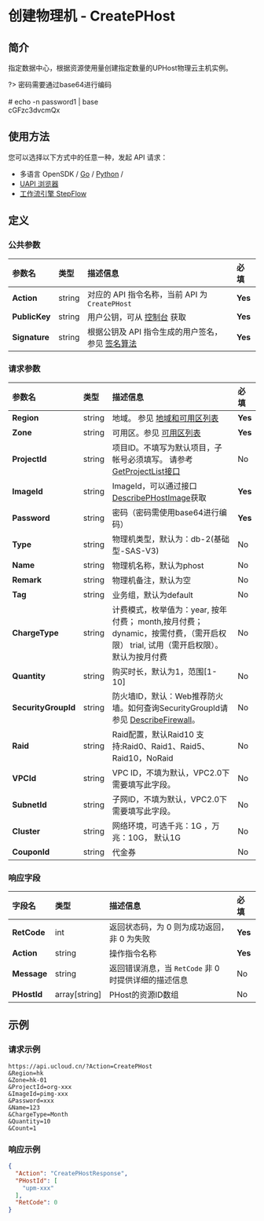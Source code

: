 # 创建物理机 - CreatePHost

## 简介

指定数据中心，根据资源使用量创建指定数量的UPHost物理云主机实例。

?> 密码需要通过base64进行编码<br /><br /># echo -n password1 \| base<br />cGFzc3dvcmQx




## 使用方法

您可以选择以下方式中的任意一种，发起 API 请求：
- 多语言 OpenSDK / [Go](https://github.com/ucloud/ucloud-sdk-go) / [Python](https://github.com/ucloud/ucloud-sdk-python3) /
- [UAPI 浏览器](https://console.ucloud.cn/uapi/detail?id=CreatePHost)
- [工作流引擎 StepFlow](https://console.ucloud.cn/stepflow/manage/)


## 定义

### 公共参数

| 参数名 | 类型 | 描述信息 | 必填 |
|:---|:---|:---|:---|
| **Action**     | string  | 对应的 API 指令名称，当前 API 为 `CreatePHost`                        | **Yes** |
| **PublicKey**  | string  | 用户公钥，可从 [控制台](https://console.ucloud.cn/uapi/apikey) 获取                                             | **Yes** |
| **Signature**  | string  | 根据公钥及 API 指令生成的用户签名，参见 [签名算法](api/summary/signature.md)  | **Yes** |

### 请求参数

| 参数名 | 类型 | 描述信息 | 必填 |
|:---|:---|:---|:---|
| **Region** | string | 地域。 参见 [地域和可用区列表](api/summary/regionlist) |**Yes**|
| **Zone** | string | 可用区。参见 [可用区列表](api/summary/regionlist) |**Yes**|
| **ProjectId** | string | 项目ID。不填写为默认项目，子帐号必须填写。 请参考[GetProjectList接口](api/summary/get_project_list) |No|
| **ImageId** | string | ImageId，可以通过接口 [DescribePHostImage](../uphost-api/describe_phost_image)获取 |**Yes**|
| **Password** | string | 密码（密码需使用base64进行编码） |**Yes**|
| **Type** | string | 物理机类型，默认为：db-2(基础型-SAS-V3) |No|
| **Name** | string | 物理机名称，默认为phost |No|
| **Remark** | string | 物理机备注，默认为空 |No|
| **Tag** | string | 业务组，默认为default |No|
| **ChargeType** | string | 计费模式，枚举值为：year, 按年付费； month,按月付费；dynamic，按需付费，（需开启权限） trial, 试用（需开启权限）。默认为按月付费 |No|
| **Quantity** | string | 购买时长，默认为1，范围[1-10] |No|
| **SecurityGroupId** | string | 防火墙ID，默认：Web推荐防火墙。如何查询SecurityGroupId请参见 [DescribeFirewall](../unet-api/describe_firewall.html)。 |No|
| **Raid** | string | Raid配置，默认Raid10  支持:Raid0、Raid1、Raid5、Raid10，NoRaid |No|
| **VPCId** | string | VPC ID，不填为默认，VPC2.0下需要填写此字段。 |No|
| **SubnetId** | string | 子网ID，不填为默认，VPC2.0下需要填写此字段。 |No|
| **Cluster** | string | 网络环境，可选千兆：1G ，万兆：10G， 默认1G |No|
| **CouponId** | string | 代金券 |No|

### 响应字段

| 字段名 | 类型 | 描述信息 | 必填 |
|:---|:---|:---|:---|
| **RetCode** | int | 返回状态码，为 0 则为成功返回，非 0 为失败 |**Yes**|
| **Action** | string | 操作指令名称 |**Yes**|
| **Message** | string | 返回错误消息，当 `RetCode` 非 0 时提供详细的描述信息 |No|
| **PHostId** | array[string] | PHost的资源ID数组 |No|




## 示例

### 请求示例
    
```
https://api.ucloud.cn/?Action=CreatePHost
&Region=hk
&Zone=hk-01
&ProjectId=org-xxx
&ImageId=pimg-xxx
&Password=xxx
&Name=123
&ChargeType=Month
&Quantity=10
&Count=1
```

### 响应示例
    
```json
{
  "Action": "CreatePHostResponse",
  "PHostId": [
    "upm-xxx"
  ],
  "RetCode": 0
}
```





